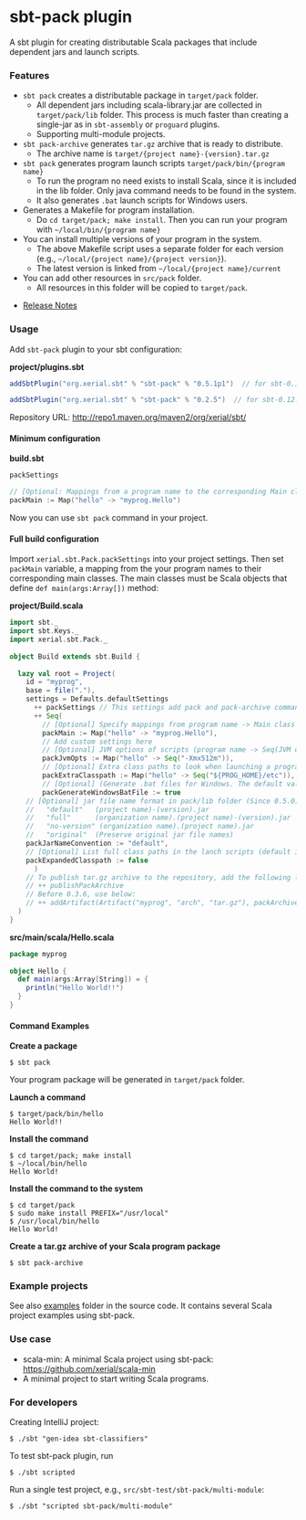 sbt-pack plugin
========

A sbt plugin for creating distributable Scala packages that include dependent jars and launch scripts.

### Features

- `sbt pack` creates a distributable package in `target/pack` folder.
  - All dependent jars including scala-library.jar are collected in `target/pack/lib` folder. This process is much faster than creating a single-jar as in `sbt-assembly` or `proguard` plugins. 
  - Supporting multi-module projects.
- `sbt pack-archive` generates `tar.gz` archive that is ready to distribute. 
  - The archive name is `target/{project name}-{version}.tar.gz`
- `sbt pack` generates program launch scripts `target/pack/bin/{program name}`
  - To run the program no need exists to install Scala, since it is included in the lib folder. Only java command needs to be found in the system.
  - It also generates `.bat` launch scripts for Windows users. 
- Generates a Makefile for program installation.
  - Do `cd target/pack; make install`. Then you can run your program with `~/local/bin/{program name}`
- You can install multiple versions of your program in the system.
  - The above Makefile script uses a separate folder for each version (e.g., `~/local/{project name}/{project version}`). 
  - The latest version is linked from `~/local/{project name}/current`
- You can add other resources in `src/pack` folder. 
  - All resources in this folder will be copied to `target/pack`.

* [Release Notes](ReleaseNotes.md)

### Usage

Add `sbt-pack` plugin to your sbt configuration:

**project/plugins.sbt**

```scala
addSbtPlugin("org.xerial.sbt" % "sbt-pack" % "0.5.1p1")  // for sbt-0.13.x or higher

addSbtPlugin("org.xerial.sbt" % "sbt-pack" % "0.2.5")  // for sbt-0.12.x (New features will not be supported in this version.)
```

Repository URL: http://repo1.maven.org/maven2/org/xerial/sbt/

#### Minimum configuration

**build.sbt**
```scala
packSettings

// [Optional: Mappings from a program name to the corresponding Main class ]
packMain := Map("hello" -> "myprog.Hello")
```

Now you can use `sbt pack` command in your project.

#### Full build configuration

Import `xerial.sbt.Pack.packSettings` into your project settings. Then set `packMain` variable, a mapping from the your program names to their corresponding main classes. The main classes must be Scala objects that define `def main(args:Array[])` method:

**project/Build.scala**

```scala
import sbt._
import sbt.Keys._
import xerial.sbt.Pack._
   
object Build extends sbt.Build {
    
  lazy val root = Project(
    id = "myprog",
    base = file("."),
    settings = Defaults.defaultSettings 
      ++ packSettings // This settings add pack and pack-archive commands to sbt
      ++ Seq(
        // [Optional] Specify mappings from program name -> Main class (full package path)
        packMain := Map("hello" -> "myprog.Hello"),
        // Add custom settings here
        // [Optional] JVM options of scripts (program name -> Seq(JVM option, ...))
        packJvmOpts := Map("hello" -> Seq("-Xmx512m")),
        // [Optional] Extra class paths to look when launching a program
        packExtraClasspath := Map("hello" -> Seq("${PROG_HOME}/etc")), 
        // [Optional] (Generate .bat files for Windows. The default value is true)
        packGenerateWindowsBatFile := true
	// [Optional] jar file name format in pack/lib folder (Since 0.5.0)
	//   "default"   (project name)-(version).jar 
	//   "full"      (organization name).(project name)-(version).jar
	//   "no-version" (organization name).(project name).jar
	//   "original"  (Preserve original jar file names)
	packJarNameConvention := "default",
	// [Optional] List full class paths in the lanch scripts (default is false) (since 0.5.1)
	packExpandedClasspath := false
      ) 
    // To publish tar.gz archive to the repository, add the following line (since 0.3.6)
    // ++ publishPackArchive  
    // Before 0.3.6, use below:
    // ++ addArtifact(Artifact("myprog", "arch", "tar.gz"), packArchive).settings
  )
}
```

**src/main/scala/Hello.scala**

```scala
package myprog
    
object Hello {
  def main(args:Array[String]) = {
    println("Hello World!!")
  }
}
```

#### Command Examples

**Create a package**

    $ sbt pack

Your program package will be generated in `target/pack` folder.

**Launch a command**

    $ target/pack/bin/hello
    Hello World!!

**Install the command**

    $ cd target/pack; make install
    $ ~/local/bin/hello
    Hello World!

**Install the command to the system**
   
    $ cd target/pack
    $ sudo make install PREFIX="/usr/local"
    $ /usr/local/bin/hello
    Hello World!


**Create a tar.gz archive of your Scala program package**

    $ sbt pack-archive

### Example projects

See also [examples](src/sbt-test/sbt-pack) folder
in the source code. It contains several Scala project examples using sbt-pack.

### Use case

- scala-min: A minimal Scala project using sbt-pack: <https://github.com/xerial/scala-min>
 - A minimal project to start writing Scala programs. 

	
### For developers

Creating IntelliJ project:

    $ ./sbt "gen-idea sbt-classifiers"

To test sbt-pack plugin, run

    $ ./sbt scripted

Run a single test project, e.g., `src/sbt-test/sbt-pack/multi-module`:

    $ ./sbt "scripted sbt-pack/multi-module"
